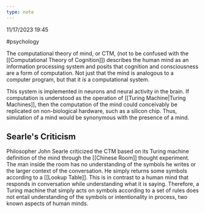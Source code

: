 ```yaml
---
type: note
---
```

11/17/2023 19:45

  #psychology 

The computational theory of mind, or CTM, (not to be confused with the [[Computational Theory of Cognition]]) describes the human mind as an information processing system and posits that cognition and consciousness are a form of computation. Not just that the mind is analogous to a computer program, but that it *is* a computational system. 

This system is implemented in neurons and neural activity in the brain. If computation is understood as the operation of [[Turing Machine|Turing Machines]], then the computation of the mind could conceivably be replicated on non-biological hardware, such as a silicon chip. Thus, simulation of a mind would be synonymous with the presence of a mind.

## Searle's Criticism
Philosopher John Searle criticized the CTM based on its Turing machine definition of the mind through the [[Chinese Room]] thought experiment. The man inside the room has no understanding of the symbols he writes or the larger context of the conversation. He simply returns some symbols according to a [[Lookup Table]]. This is in contrast to a human mind that responds in conversation while understanding what it is saying. Therefore, a Turing machine that simply acts on symbols according to a set of rules does not entail understanding of the symbols or intentionality in process, two known aspects of human minds.
